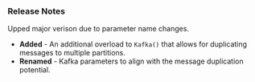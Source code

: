 ### Release Notes
Upped major verison due to parameter name changes.

- **Added** - An additional overload to `Kafka()` that allows for duplicating messages to multiple partitions.
- **Renamed** - Kafka parameters to align with the message duplication potential.